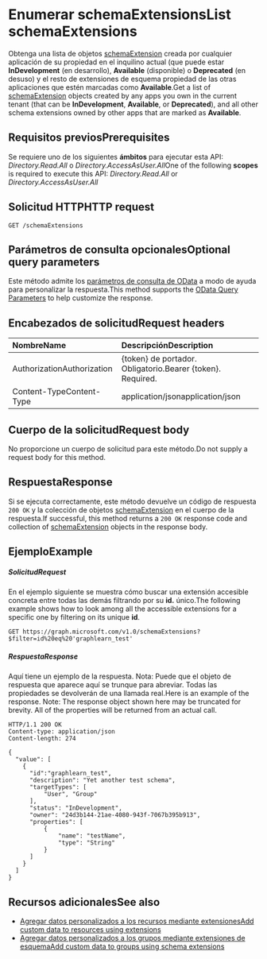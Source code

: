 # <a name="list-schemaextensions"></a><span data-ttu-id="ae7b1-101">Enumerar schemaExtensions</span><span class="sxs-lookup"><span data-stu-id="ae7b1-101">List schemaExtensions</span></span>

<span data-ttu-id="ae7b1-102">Obtenga una lista de objetos [schemaExtension](../resources/schemaextension.md) creada por cualquier aplicación de su propiedad en el inquilino actual (que puede estar **InDevelopment** (en desarrollo), **Available** (disponible) o **Deprecated** (en desuso) y el resto de extensiones de esquema propiedad de las otras aplicaciones que estén marcadas como **Available**.</span><span class="sxs-lookup"><span data-stu-id="ae7b1-102">Get a list of [schemaExtension](../resources/schemaextension.md) objects created by any apps you own in the current tenant (that can be **InDevelopment**, **Available**, or **Deprecated**), and all other schema extensions owned by other apps that are marked as **Available**.</span></span> 

## <a name="prerequisites"></a><span data-ttu-id="ae7b1-103">Requisitos previos</span><span class="sxs-lookup"><span data-stu-id="ae7b1-103">Prerequisites</span></span>
<span data-ttu-id="ae7b1-104">Se requiere uno de los siguientes **ámbitos** para ejecutar esta API: *Directory.Read.All* o *Directory.AccessAsUser.All*</span><span class="sxs-lookup"><span data-stu-id="ae7b1-104">One of the following **scopes** is required to execute this API: *Directory.Read.All* or *Directory.AccessAsUser.All*</span></span>

## <a name="http-request"></a><span data-ttu-id="ae7b1-105">Solicitud HTTP</span><span class="sxs-lookup"><span data-stu-id="ae7b1-105">HTTP request</span></span>
<!-- { "blockType": "ignored" } -->
```http
GET /schemaExtensions
```
## <a name="optional-query-parameters"></a><span data-ttu-id="ae7b1-106">Parámetros de consulta opcionales</span><span class="sxs-lookup"><span data-stu-id="ae7b1-106">Optional query parameters</span></span>
<span data-ttu-id="ae7b1-107">Este método admite los [parámetros de consulta de OData](http://developer.microsoft.com/en-us/graph/docs/overview/query_parameters) a modo de ayuda para personalizar la respuesta.</span><span class="sxs-lookup"><span data-stu-id="ae7b1-107">This method supports the [OData Query Parameters](http://developer.microsoft.com/en-us/graph/docs/overview/query_parameters) to help customize the response.</span></span>

## <a name="request-headers"></a><span data-ttu-id="ae7b1-108">Encabezados de solicitud</span><span class="sxs-lookup"><span data-stu-id="ae7b1-108">Request headers</span></span>
| <span data-ttu-id="ae7b1-109">Nombre</span><span class="sxs-lookup"><span data-stu-id="ae7b1-109">Name</span></span>      |<span data-ttu-id="ae7b1-110">Descripción</span><span class="sxs-lookup"><span data-stu-id="ae7b1-110">Description</span></span>|
|:----------|:----------|
| <span data-ttu-id="ae7b1-111">Authorization</span><span class="sxs-lookup"><span data-stu-id="ae7b1-111">Authorization</span></span>  | <span data-ttu-id="ae7b1-p101">{token} de portador. Obligatorio.</span><span class="sxs-lookup"><span data-stu-id="ae7b1-p101">Bearer {token}. Required.</span></span> |
| <span data-ttu-id="ae7b1-114">Content-Type</span><span class="sxs-lookup"><span data-stu-id="ae7b1-114">Content-Type</span></span>   | <span data-ttu-id="ae7b1-115">application/json</span><span class="sxs-lookup"><span data-stu-id="ae7b1-115">application/json</span></span> | 

## <a name="request-body"></a><span data-ttu-id="ae7b1-116">Cuerpo de la solicitud</span><span class="sxs-lookup"><span data-stu-id="ae7b1-116">Request body</span></span>
<span data-ttu-id="ae7b1-117">No proporcione un cuerpo de solicitud para este método.</span><span class="sxs-lookup"><span data-stu-id="ae7b1-117">Do not supply a request body for this method.</span></span>

## <a name="response"></a><span data-ttu-id="ae7b1-118">Respuesta</span><span class="sxs-lookup"><span data-stu-id="ae7b1-118">Response</span></span>

<span data-ttu-id="ae7b1-119">Si se ejecuta correctamente, este método devuelve un código de respuesta `200 OK` y la colección de objetos [schemaExtension](../resources/schemaextension.md) en el cuerpo de la respuesta.</span><span class="sxs-lookup"><span data-stu-id="ae7b1-119">If successful, this method returns a `200 OK` response code and collection of [schemaExtension](../resources/schemaextension.md) objects in the response body.</span></span>
## <a name="example"></a><span data-ttu-id="ae7b1-120">Ejemplo</span><span class="sxs-lookup"><span data-stu-id="ae7b1-120">Example</span></span>
##### <a name="request"></a><span data-ttu-id="ae7b1-121">Solicitud</span><span class="sxs-lookup"><span data-stu-id="ae7b1-121">Request</span></span>
<span data-ttu-id="ae7b1-122">En el ejemplo siguiente se muestra cómo buscar una extensión accesible concreta entre todas las demás filtrando por su **id.** único.</span><span class="sxs-lookup"><span data-stu-id="ae7b1-122">The following example shows how to look among all the accessible extensions for a specific one by filtering on its unique **id**.</span></span> 
<!-- {
  "blockType": "request",
  "name": "get_schemaextensions"
}-->
```http
GET https://graph.microsoft.com/v1.0/schemaExtensions?$filter=id%20eq%20'graphlearn_test'
```
##### <a name="response"></a><span data-ttu-id="ae7b1-123">Respuesta</span><span class="sxs-lookup"><span data-stu-id="ae7b1-123">Response</span></span>
<span data-ttu-id="ae7b1-p102">Aquí tiene un ejemplo de la respuesta. Nota: Puede que el objeto de respuesta que aparece aquí se trunque para abreviar. Todas las propiedades se devolverán de una llamada real.</span><span class="sxs-lookup"><span data-stu-id="ae7b1-p102">Here is an example of the response. Note: The response object shown here may be truncated for brevity. All of the properties will be returned from an actual call.</span></span>
<!-- {
  "blockType": "response",
  "truncated": true,
  "@odata.type": "microsoft.graph.schemaExtension",
  "isCollection": true
} -->
```http
HTTP/1.1 200 OK
Content-type: application/json
Content-length: 274

{
  "value": [
    {
      "id":"graphlearn_test",
      "description": "Yet another test schema",
      "targetTypes": [
          "User", "Group"
      ],
      "status": "InDevelopment",
      "owner": "24d3b144-21ae-4080-943f-7067b395b913",
      "properties": [
          {
              "name": "testName",
              "type": "String"
          }
      ]
    }
  ]
}
```

## <a name="see-also"></a><span data-ttu-id="ae7b1-127">Recursos adicionales</span><span class="sxs-lookup"><span data-stu-id="ae7b1-127">See also</span></span>

- [<span data-ttu-id="ae7b1-128">Agregar datos personalizados a los recursos mediante extensiones</span><span class="sxs-lookup"><span data-stu-id="ae7b1-128">Add custom data to resources using extensions</span></span>](../../../concepts/extensibility_overview.md)
- [<span data-ttu-id="ae7b1-129">Agregar datos personalizados a los grupos mediante extensiones de esquema</span><span class="sxs-lookup"><span data-stu-id="ae7b1-129">Add custom data to groups using schema extensions</span></span>](../../../concepts/extensibility_schema_groups.md)


<!-- uuid: 8fcb5dbc-d5aa-4681-8e31-b001d5168d79
2015-10-25 14:57:30 UTC -->
<!-- {
  "type": "#page.annotation",
  "description": "List schemaExtensions",
  "keywords": "",
  "section": "documentation",
  "tocPath": ""
}-->